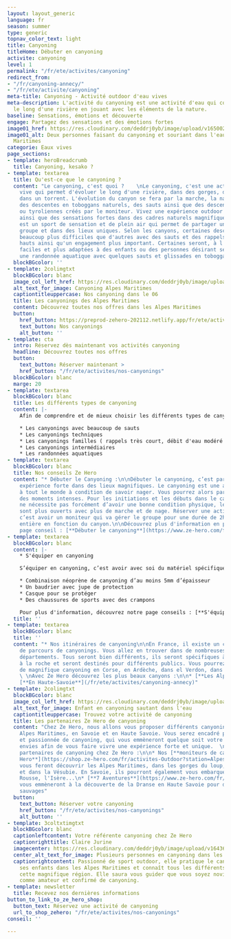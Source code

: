 ```yaml
---
layout: layout_generic
language: fr
season: summer
type: generic
topnav_color_text: light
title: Canyoning
titleHome: Débuter en canyoning
activite: canyoning
level: 1
permalink: "/fr/ete/activites/canyoning"
redirect_from:
- "/fr/canyoning-annecy/"
- "/fr/ete/activite/canyoning"
meta-title: Canyoning - Activité outdoor d'eau vives
meta-description: L'activité du canyoning est une activité d'eau qui consiste à avancer
  le long d'une rivière en jouant avec les éléments de la nature.
baseline: Sensations, émotions et découverte
engage: Partagez des sensations et des émotions fortes
image01_href: https://res.cloudinary.com/deddrj0yb/image/upload/v1650029582/website/Canyoning%2006/GOPR0065.jpg
image01_alt: Deux personnes faisant du canyoning et souriant dans l'eau dans les Alpes
  Maritimes
categorie: Eaux vives
page_sections:
- template: heroBreadcrumb
  title: Canyoning, kesako ?
- template: textarea
  title: Qu'est-ce que le canyoning ?
  content: "Le canyoning, c'est quoi ?    \nLe canyoning, c'est une activité d'eau
    vive qui permet d'évoluer le long d'une rivière, dans des gorges, dans des cascades,
    dans un torrent. L'évolution du canyon se fera par la marche, la nage, l'escalade,
    des descentes en toboggans naturels, des sauts ainsi que des descentes en rappel
    ou tyroliennes créés par le moniteur. Vivez une expérience outdoor incroyable
    ainsi que des sensations fortes dans des cadres naturels magnifiques.  \nLe canyoning
    est un sport de sensation et de plein air qui permet de partager un moment en
    groupe et dans des lieux uniques. Selon les canyons, certaines descentes seront
    beaucoup plus difficiles que d'autres avec des sauts et des rappels parfois très
    hauts ainsi qu'un engagement plus important. Certaines seront, à l'inverse, plus
    faciles et plus adaptées à des enfants ou des personnes désirant seulement faire
    une randonnée aquatique avec quelques sauts et glissades en toboggan."
  blockBGcolor: ''
- template: 2colimgtxt
  blockBGcolor: blanc
  image_col_left_href: https://res.cloudinary.com/deddrj0yb/image/upload/v1655450388/website/Canyoning%2006/IMG-20220617-WA0003.jpg
  alt_text_for_image: Canyoning Alpes Maritimes
  captiontitleuppercase: Nos canyoning dans le 06
  title: Les canyonings des Alpes Maritimes
  content: Découvrez toutes nos offres dans les Alpes Maritimes
  button:
    href_button: https://preprod-zehero-202112.netlify.app/fr/ete/activites/nos-canyonings
    text_button: Nos canyonings
    alt_button: ''
- template: cta
  intro: Réservez dès maintenant vos activités canyoning
  headline: Découvrez toutes nos offres
  button:
    text_button: Réserver maintenant >
    href_button: "/fr/ete/activites/nos-canyonings"
  blockBGcolor: blanc
  marge: 20
- template: textarea
  blockBGcolor: blanc
  title: Les différents types de canyoning
  content: |-
    Afin de comprendre et de mieux choisir les différents types de canyon que vous pouvez retrouver, nous avons segmenter les différents canyoning. Cela vous permet alors de trouver directement quel canyoning vous fait envie, vous correspond ou est plus adapté à vous ou votre famille.

    * Les canyonings avec beaucoup de sauts
    * Les canyonings techniques
    * Les canyonings familles ( rappels très court, débit d'eau modéré )
    * Les canyonings intermédiaires
    * Les randonnées aquatiques
- template: textarea
  blockBGcolor: blanc
  title: Nos conseils Ze Hero
  content: "* Débuter le Canyoning :\n\nDébuter le canyoning, c’est partir vivre une
    expérience forte dans des lieux magnifiques. Le canyoning est une activité ouverte
    à tout le monde à condition de savoir nager. Vous pourrez alors partager et vivre
    des moments intenses. Pour les initiations et les débuts dans le canyoning, cela
    ne nécessite pas forcément d’avoir une bonne condition physique, les parcours
    sont plus ouverts avec plus de marche et de nage. Réserver une activité de canyoning,
    c’est avoir un moniteur qui va gérer le groupe pour une durée de 2h à une journée
    entière en fonction du canyon.\n\nDécouvrez plus d'information en parcourant notre
    page conseil : [**Débuter le canyoning**](https://www.ze-hero.com/fr/ete/conseils/conseils-canyoning) "
- template: textarea
  blockBGcolor: blanc
  content: |-
    * S'équiper en canyoning

    S’équiper en canyoning, c’est avoir avec soi du matériel spécifique. Le moniteur, l’encadrant du canyoning aura avec lui beaucoup plus de matériel que les clients. Il doit être équipé de sa corde, de dégaines, de bloqueurs, de mousquetons et bien plus encore, dans le but de vous assurer, de vous faire descendre. Mais toutes les personnes doivent avec avoir avec soi ce matériel-là :

    * Combinaison néoprène de canyoning d’au moins 5mm d’épaisseur
    * Un baudrier avec jupe de protection
    * Casque pour se protéger
    * Des chaussures de sports avec des crampons

    Pour plus d'information, découvrez notre page conseils : [**S'équiper en canyoning**](https://www.ze-hero.com/fr/ete/conseils/location-materiel-canyoning-alpes-maritimes)
  title: ''
- template: textarea
  blockBGcolor: blanc
  title: ''
  content: "* Nos itinéraires de canyoning\n\nEn France, il existe un choix incroyable
    de parcours de canyonings. Vous allez en trouver dans de nombreuses régions et
    départements. Tous seront bien différents, ils seront spécifiques à l’environnement,
    à la roche et seront destinés pour différents publics. Vous pourrez retrouver
    de magnifique canyoning en Corse, en Ardèche, dans el Verdon, dans les Pyrénées...
    \ \nAvec Ze Hero découvrez les plus beaux canyons :\n\n* [**Les Alpes Maritimes**](/fr/meilleurs-spots-canyoning-alpes-maritimes)\n*
    [**En Haute-Savoie**](/fr/ete/activites/canyoning-annecy)"
- template: 2colimgtxt
  blockBGcolor: blanc
  image_col_left_href: https://res.cloudinary.com/deddrj0yb/image/upload/v1643629416/website/Canyoning%2006/GPTempDownload_2_o77y31.jpg
  alt_text_for_image: Enfant en canyoning sautant dans l'eau
  captiontitleuppercase: Trouvez votre activité de canyoning
  title: Les partenaires Ze Hero de canyoning
  content: "Chez Ze Hero, nous allons vous proposer différents canyonings dans les
    Alpes Maritimes, en Savoie et en Haute Savoie. Vous serez encadré par des professionnelles
    et passionnée de canyoning, qui vous emmèneront quelque soit votre niveau, vos
    envies afin de vous faire vivre une expérience forte et unique.  \nVoici nos différents
    partenaires de canyoning chez Ze Hero :\n\n* Nos [**moniteurs de canyonings Ze
    Hero**](https://shop.ze-hero.com/fr/activites-Outdoor?station=Alpes+Maritimes+%2806%29&calessonstype=all&catypegenderlistsummer=all&calessonsactivitytype=Canyoning&start-date=),
    vous feront découvrir les Alpes Maritimes, dans les gorges du loup, dans le Roya
    et dans la Vésubie. En Savoie, ils pourront également vous embarquer dans l'eau
    Rousse, l'Isère...\n* [**7 Aventures**](https://www.ze-hero.com/fr/ete/partenaires/7-aventures)
    vous emmèneront à la découverte de la Dranse en Haute Savoie pour des canyonings
    sauvages"
  button:
    text_button: Réserver votre canyoning
    href_button: "/fr/ete/activites/nos-canyonings"
    alt_button: ''
- template: 3coltxtimgtxt
  blockBGcolor: blanc
  captionleftcontent: Votre référente canyoning chez Ze Hero
  captionrighttitle: Claire Jurine
  imagecenter: https://res.cloudinary.com/deddrj0yb/image/upload/v1643629416/website/Canyoning%2006/GPTempDownload2_owfl5q.jpg
  center_alt_text_for_image: Plusieurs personnes en canyoning dans les Alpes Maritimes
  captionrightcontent: Passionné de sport outdoor, elle pratique le canyoning avec
    ses enfants dans les Alpes Maritimes et connaît tous les différents canyons de
    cette magnifique région. Elle saura vous guider que vous soyez novice et débutant
    comme amateur et confirmé de canyoning.
- template: newsletter
  title: Recevez nos dernières informations
button_to_link_to_ze_hero_shop:
  button_text: Réservez une activité de canyoning
  url_to_shop_zehero: "/fr/ete/activites/nos-canyonings"
conseil: ''

---
```

